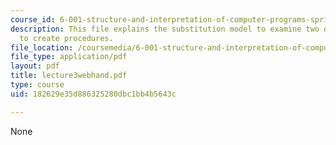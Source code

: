```yaml
---
course_id: 6-001-structure-and-interpretation-of-computer-programs-spring-2005
description: This file explains the substitution model to examine two different approaches
  to create procedures.
file_location: /coursemedia/6-001-structure-and-interpretation-of-computer-programs-spring-2005/182629e35d886325280dbc1bb4b5643c_lecture3webhand.pdf
file_type: application/pdf
layout: pdf
title: lecture3webhand.pdf
type: course
uid: 182629e35d886325280dbc1bb4b5643c

---
```

None